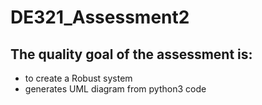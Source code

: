 # DE321_Assessment2
## The quality goal of the assessment is:

* to create a Robust system
* generates UML diagram from python3 code
